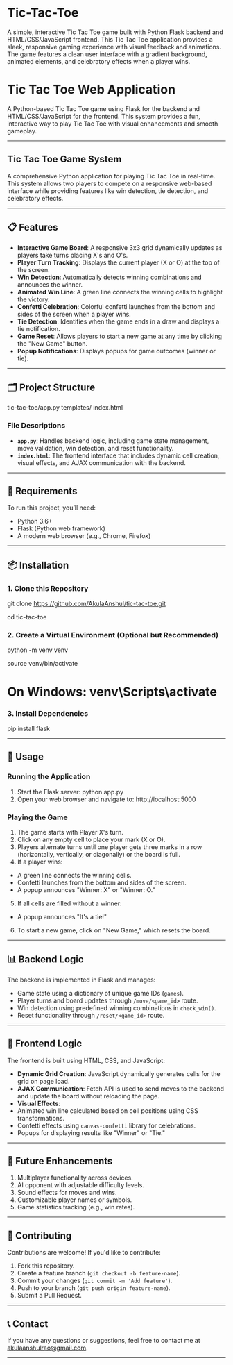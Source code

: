# Tic-Tac-Toe
A simple, interactive Tic Tac Toe game built with Python Flask backend and HTML/CSS/JavaScript frontend.
This Tic Tac Toe application provides a sleek, responsive gaming experience with visual feedback and animations. The game features a clean user interface with a gradient background, animated elements, and celebratory effects when a player wins.

# **Tic Tac Toe Web Application**

A Python-based Tic Tac Toe game using Flask for the backend and HTML/CSS/JavaScript for the frontend. This system provides a fun, interactive way to play Tic Tac Toe with visual enhancements and smooth gameplay.

---

## **Tic Tac Toe Game System**

A comprehensive Python application for playing Tic Tac Toe in real-time. This system allows two players to compete on a responsive web-based interface while providing features like win detection, tie detection, and celebratory effects.

---

## 📋 **Features**

- **Interactive Game Board**: A responsive 3x3 grid dynamically updates as players take turns placing X's and O's.
- **Player Turn Tracking**: Displays the current player (X or O) at the top of the screen.
- **Win Detection**: Automatically detects winning combinations and announces the winner.
- **Animated Win Line**: A green line connects the winning cells to highlight the victory.
- **Confetti Celebration**: Colorful confetti launches from the bottom and sides of the screen when a player wins.
- **Tie Detection**: Identifies when the game ends in a draw and displays a tie notification.
- **Game Reset**: Allows players to start a new game at any time by clicking the "New Game" button.
- **Popup Notifications**: Displays popups for game outcomes (winner or tie).

---

## 🗂️ **Project Structure**

tic-tac-toe/app.py 
templates/
index.html 


### **File Descriptions**
- **`app.py`**: Handles backend logic, including game state management, move validation, win detection, and reset functionality.
- **`index.html`**: The frontend interface that includes dynamic cell creation, visual effects, and AJAX communication with the backend.

---

## 🔧 **Requirements**

To run this project, you’ll need:
- Python 3.6+
- Flask (Python web framework)
- A modern web browser (e.g., Chrome, Firefox)

---

## 📦 **Installation**

### 1. Clone this Repository

git clone https://github.com/AkulaAnshul/tic-tac-toe.git

cd tic-tac-toe


### 2. Create a Virtual Environment (Optional but Recommended)

python -m venv venv

source venv/bin/activate 
# On Windows: venv\Scripts\activate

### 3. Install Dependencies

pip install flask

---

## 🚀 **Usage**

### Running the Application
1. Start the Flask server: python app.py
2. Open your web browser and navigate to: http://localhost:5000
   

### Playing the Game
1. The game starts with Player X's turn.
2. Click on any empty cell to place your mark (X or O).
3. Players alternate turns until one player gets three marks in a row (horizontally, vertically, or diagonally) or the board is full.
4. If a player wins:
- A green line connects the winning cells.
- Confetti launches from the bottom and sides of the screen.
- A popup announces "Winner: X" or "Winner: O."
5. If all cells are filled without a winner:
- A popup announces "It's a tie!"
6. To start a new game, click on "New Game," which resets the board.

---

## 📊 **Backend Logic**

The backend is implemented in Flask and manages:
- Game state using a dictionary of unique game IDs (`games`).
- Player turns and board updates through `/move/<game_id>` route.
- Win detection using predefined winning combinations in `check_win()`.
- Reset functionality through `/reset/<game_id>` route.

---

## 🎨 **Frontend Logic**

The frontend is built using HTML, CSS, and JavaScript:
- **Dynamic Grid Creation**: JavaScript dynamically generates cells for the grid on page load.
- **AJAX Communication**: Fetch API is used to send moves to the backend and update the board without reloading the page.
- **Visual Effects**:
- Animated win line calculated based on cell positions using CSS transformations.
- Confetti effects using `canvas-confetti` library for celebrations.
- Popups for displaying results like "Winner" or "Tie."

---

## 🔧 **Future Enhancements**

1. Multiplayer functionality across devices.
2. AI opponent with adjustable difficulty levels.
3. Sound effects for moves and wins.
4. Customizable player names or symbols.
5. Game statistics tracking (e.g., win rates).

---

## 🤝 **Contributing**

Contributions are welcome! If you'd like to contribute:
1. Fork this repository.
2. Create a feature branch (`git checkout -b feature-name`).
3. Commit your changes (`git commit -m 'Add feature'`).
4. Push to your branch (`git push origin feature-name`).
5. Submit a Pull Request.

---

## 📞 **Contact**

If you have any questions or suggestions, feel free to contact me at akulaanshulrao@gmail.com.

---






